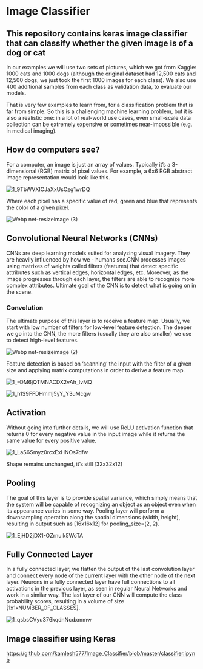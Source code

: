 # Image Classifier
## This repository contains keras image classifier that can classify whether the given image is of a dog or cat
 
In our examples we will use two sets of pictures, which we got from Kaggle: 1000 cats and 1000 dogs (although the original dataset had 12,500 cats and 12,500 dogs, we just took the first 1000 images for each class). We also use 400 additional samples from each class as validation data, to evaluate our models.

That is very few examples to learn from, for a classification problem that is far from simple. So this is a challenging machine learning problem, but it is also a realistic one: in a lot of real-world use cases, even small-scale data collection can be extremely expensive or sometimes near-impossible (e.g. in medical imaging). 

## How do computers see?
For a computer, an image is just an array of values. Typically it’s a 3-dimensional (RGB) matrix of pixel values.
For example, a 6x6 RGB abstract image representation would look like this.

 ![1_9TbWVXICJaXxUsCzg1wrDQ](https://user-images.githubusercontent.com/38343027/66099238-bc2d9c80-e5c3-11e9-875a-db1866f5333f.png)

Where each pixel has a specific value of red, green and blue that represents the color of a given pixel.

![Webp net-resizeimage (3)](https://user-images.githubusercontent.com/38343027/66100677-81c6fe00-e5c9-11e9-8fc4-c23cbd4b0242.png)


## Convolutional Neural Networks (CNNs)
CNNs are deep learning models suited for analyzing visual imagery. They are heavily influenced by how we - humans see.CNN processes images using matrixes of weights called filters (features) that detect specific attributes such as vertical edges, horizontal edges, etc. Moreover, as the image progresses through each layer, the filters are able to recognize more complex attributes. Ultimate goal of the CNN is to detect what is going on in the scene.

 ### Convolution
The ultimate purpose of this layer is to receive a feature map. Usually, we start with low number of filters for low-level feature detection. The deeper we go into the CNN, the more filters (usually they are also smaller) we use to detect high-level features.

![Webp net-resizeimage (2)](https://user-images.githubusercontent.com/38343027/66099964-a2da1f80-e5c6-11e9-88c9-d08afdb0bec7.png)

Feature detection is based on ‘scanning’ the input with the filter of a given size and applying matrix computations in order to derive a feature map.

![1_-OM6jQTMNACDX2vAh_lvMQ](https://user-images.githubusercontent.com/38343027/66099717-8e495780-e5c5-11e9-8441-589b5e79e8e4.png)


![1_h1S9FFDHmmj5yY_Y3uMcgw](https://user-images.githubusercontent.com/38343027/66100494-cf8f3680-e5c8-11e9-81b9-4aecb5961b7e.gif)


## Activation
Without going into further details, we will use ReLU activation function that returns 0 for every negative value in the input image while it returns the same value for every positive value.

![1_LaS6Smyz0rcxExHNOs7dfw](https://user-images.githubusercontent.com/38343027/66100623-4c221500-e5c9-11e9-95ae-05df5ec32ae7.jpeg)

Shape remains unchanged, it’s still [32x32x12]

## Pooling
The goal of this layer is to provide spatial variance, which simply means that the system will be capable of recognizing an object as an object even when its appearance varies in some way.
Pooling layer will perform a downsampling operation along the spatial dimensions (width, height), resulting in output such as [16x16x12] for pooling_size=(2, 2).

![1_EjHD2jDX1-OZrnulk5WcTA](https://user-images.githubusercontent.com/38343027/66100753-ca7eb700-e5c9-11e9-9cd0-71f6473f8f33.gif)

## Fully Connected Layer
In a fully connected layer, we flatten the output of the last convolution layer and connect every node of the current layer with the other node of the next layer. Neurons in a fully connected layer have full connections to all activations in the previous layer, as seen in regular Neural Networks and work in a similar way.
The last layer of our CNN will compute the class probability scores, resulting in a volume of size [1x1xNUMBER_OF_CLASSES].

![1_qsbsCVyu376kqdnNcdxmmw](https://user-images.githubusercontent.com/38343027/66100814-0285fa00-e5ca-11e9-8254-bdf8598372f0.png)

## Image classifier using Keras

https://github.com/kamlesh577/Image_Classifier/blob/master/classifier.ipynb

